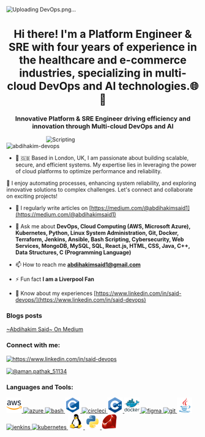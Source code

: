 
![Uploading DevOps.png…]()



<h1 align="center"> Hi there! I'm a Platform Engineer & SRE with four years of experience in the healthcare and e-commerce industries, specializing in multi-cloud DevOps and AI technologies.🌐🤖 </h1>

<h3 align="center"> Innovative Platform & SRE Engineer driving efficiency and innovation through Multi-cloud DevOps and AI </h3>
<img align="right" alt="Scripting" width="400" src="https://cdn.dribbble.com/userupload/7725640/file/original-a2b82ab8779ece4c49df3672f7753ccb.gif">

<p align="left"> <img src="https://komarev.com/ghpvc/?username=abdihakim-devops&label=Profile%20views&color=0e75b6&style=flat" alt="abdihakim-devops" /> </p>

- 🔭 🇬🇧 Based in London, UK, I am passionate about building scalable, secure, and efficient systems. My expertise lies in leveraging the power of cloud platforms to optimize performance and reliability.

🔧 I enjoy automating processes, enhancing system reliability, and exploring innovative solutions to complex challenges. Let's connect and collaborate on exciting projects!


- 📝 I regularly write articles on [https://medium.com/@abdihakimsaid1](https://medium.com/@abdihakimsaid1)

- 💬 Ask me about **DevOps, Cloud Computing (AWS, Microsoft Azure), Kubernetes, Python, Linux System Administration, Git, Docker, Terraform, Jenkins, Ansible, Bash Scripting, Cybersecurity, Web Services, MongoDB, MySQL, SQL, React.js, HTML, CSS, Java, C++, Data Structures, C (Programming Language)**

- 📫 How to reach me **abdihakimsaid1@gmail.com**

- ⚡ Fun fact **I am a Liverpool Fan**

- 📄 Know about my experiences [https://www.linkedin.com/in/said-devops/](https://www.linkedin.com/in/said-devops)

### Blogs posts
<a href="https://medium.com/@abdihakimsaid1" target="_blank">~Abdihakim Said~ On Medium</a> 



<h3 align="left">Connect with me:</h3>
<p align="left">

<a href="https://www.linkedin.com/in/said-devops" target="blank"><img align="center" src="https://raw.githubusercontent.com/rahuldkjain/github-profile-readme-generator/master/src/images/icons/Social/linked-in-alt.svg" alt="https://www.linkedin.com/in/said-devops" height="30" width="40" /></a>


<a href="https://medium.com/@abdihakimsaid1" target="blank"><img align="center" src="https://raw.githubusercontent.com/rahuldkjain/github-profile-readme-generator/master/src/images/icons/Social/medium.svg" alt="@aman.pathak_51134" height="30" width="40" /></a>
</p>

<h3 align="left">Languages and Tools:</h3>
<p align="left"> <a href="https://aws.amazon.com" target="_blank" rel="noreferrer"> <img src="https://raw.githubusercontent.com/devicons/devicon/master/icons/amazonwebservices/amazonwebservices-original-wordmark.svg" alt="aws" width="40" height="40"/> </a> <a href="https://azure.microsoft.com/en-in/" target="_blank" rel="noreferrer"> <img src="https://www.vectorlogo.zone/logos/microsoft_azure/microsoft_azure-icon.svg" alt="azure" width="40" height="40"/> </a> <a href="https://www.gnu.org/software/bash/" target="_blank" rel="noreferrer"> <img src="https://www.vectorlogo.zone/logos/gnu_bash/gnu_bash-icon.svg" alt="bash" width="40" height="40"/> </a> <a href="https://www.cprogramming.com/" target="_blank" rel="noreferrer"> <img src="https://raw.githubusercontent.com/devicons/devicon/master/icons/c/c-original.svg" alt="c" width="40" height="40"/> </a> <a href="https://circleci.com" target="_blank" rel="noreferrer"> <img src="https://www.vectorlogo.zone/logos/circleci/circleci-icon.svg" alt="circleci" width="40" height="40"/> </a> <a href="https://www.w3schools.com/cpp/" target="_blank" rel="noreferrer"> <img src="https://raw.githubusercontent.com/devicons/devicon/master/icons/cplusplus/cplusplus-original.svg" alt="cplusplus" width="40" height="40"/> </a> <a href="https://www.docker.com/" target="_blank" rel="noreferrer"> <img src="https://raw.githubusercontent.com/devicons/devicon/master/icons/docker/docker-original-wordmark.svg" alt="docker" width="40" height="40"/> </a> <a href="https://www.figma.com/" target="_blank" rel="noreferrer"> <img src="https://www.vectorlogo.zone/logos/figma/figma-icon.svg" alt="figma" width="40" height="40"/> </a> <a href="https://git-scm.com/" target="_blank" rel="noreferrer"> <img src="https://www.vectorlogo.zone/logos/git-scm/git-scm-icon.svg" alt="git" width="40" height="40"/> </a> <a href="https://www.java.com" target="_blank" rel="noreferrer"> <img src="https://raw.githubusercontent.com/devicons/devicon/master/icons/java/java-original.svg" alt="java" width="40" height="40"/> </a> <a href="https://www.jenkins.io" target="_blank" rel="noreferrer"> <img src="https://www.vectorlogo.zone/logos/jenkins/jenkins-icon.svg" alt="jenkins" width="40" height="40"/> </a> <a href="https://kubernetes.io" target="_blank" rel="noreferrer"> <img src="https://www.vectorlogo.zone/logos/kubernetes/kubernetes-icon.svg" alt="kubernetes" width="40" height="40"/> </a> <a href="https://www.linux.org/" target="_blank" rel="noreferrer"> <img src="https://raw.githubusercontent.com/devicons/devicon/master/icons/linux/linux-original.svg" alt="linux" width="40" height="40"/> </a> <a href="https://www.python.org" target="_blank" rel="noreferrer"> <img src="https://raw.githubusercontent.com/devicons/devicon/master/icons/python/python-original.svg" alt="python" width="40" height="40"/> </a> <a href="https://www.ruby-lang.org/en/" target="_blank" rel="noreferrer"> <img src="https://raw.githubusercontent.com/devicons/devicon/master/icons/ruby/ruby-original.svg" alt="ruby" width="40" height="40"/> </a> </p>




